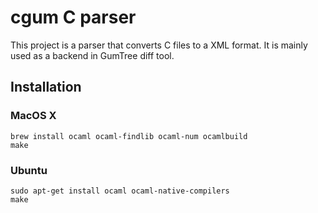 # cgum C parser

This project is a parser that converts C files to a XML format. It is mainly used as a backend in GumTree diff tool.

## Installation

### MacOS X

```
brew install ocaml ocaml-findlib ocaml-num ocamlbuild
make
```

### Ubuntu

```
sudo apt-get install ocaml ocaml-native-compilers
make
```
